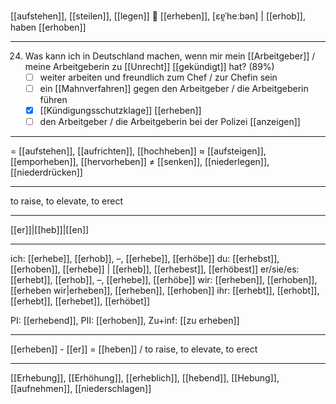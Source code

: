 [[aufstehen]], [[steilen]], [[legen]]
🚀 [[erheben]], [ɛɐ̯ˈheːbən] | [[erhob]], haben [[erhoben]]

---
24. Was kann ich in Deutschland machen, wenn mir mein [[Arbeitgeber]] / meine Arbeitgeberin zu [[Unrecht]] [[gekündigt]] hat? (89%)
	- [ ] weiter arbeiten und freundlich zum Chef / zur Chefin sein
	- [ ] ein [[Mahnverfahren]] gegen den Arbeitgeber / die Arbeitgeberin führen
	- [x] [[Kündigungsschutzklage]] [[erheben]]
	- [ ] den Arbeitgeber / die Arbeitgeberin bei der Polizei [[anzeigen]]

---
= [[aufstehen]], [[aufrichten]], [[hochheben]]
≈ [[aufsteigen]], [[emporheben]], [[hervorheben]]
≠ [[senken]], [[niederlegen]], [[niederdrücken]]

---
to raise, to elevate, to erect

---
[[er]]|[[heb]]|[[en]]

---
ich: [[erhebe]], [[erhob]], –, [[erhebe]], [[erhöbe]]
du: [[erhebst]], [[erhoben]], [[erhebe]] | [[erheb]], [[erhebest]], [[erhöbest]]
er/sie/es: [[erhebt]], [[erhob]], –, [[erhebe]], [[erhöbe]]
wir: [[erheben]], [[erhoben]], [[erheben wir|erheben]], [[erheben]], [[erhoben]]
ihr: [[erhebt]], [[erhobt]], [[erhebt]], [[erhebet]], [[erhöbet]]

PI: [[erhebend]], PII: [[erhoben]], Zu+inf: [[zu erheben]]

---
[[erheben]] - [[er]] = [[heben]] / to raise, to elevate, to erect

---
[[Erhebung]], [[Erhöhung]], [[erheblich]], [[hebend]], [[Hebung]], [[aufnehmen]], [[niederschlagen]]